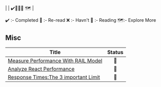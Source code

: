 
| []() | ✔️🔄❌📖 🗺 |

✔️ :- Completed
🔄 :- Re-read
❌ :- Havn't
📖 :- Reading
🗺:- Explore More

## Misc

| Title | Status |
| ------------- |:-------------:|
|[Measure Performance With RAIL Model](https://web.dev/rail/) | 🔄 |
|[Analyze React Performance](https://developer.chrome.com/docs/devtools/evaluate-performance/)| 🔄 |
|[Response Times:The 3 important Limit](https://www.nngroup.com/articles/response-times-3-important-limits/) | 🔄 |
